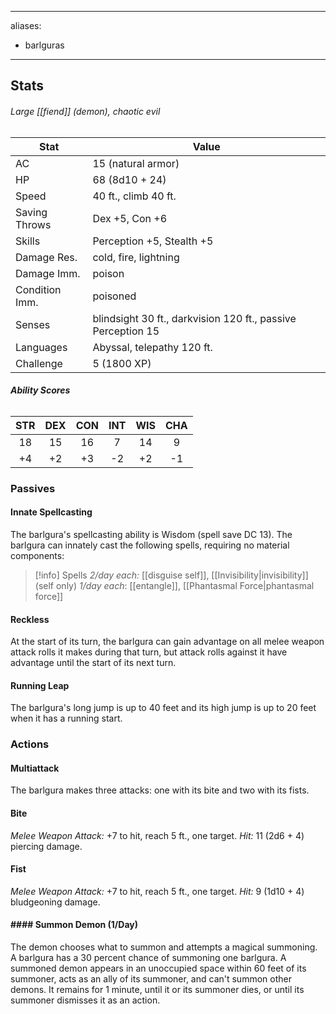 
---
aliases:
- barlguras
---
## Stats
###### *Large [[fiend]] (demon), chaotic evil*
| Stat           | Value                                                        |
| -------------- | ------------------------------------------------------------ |
| AC             | 15 (natural armor)                                           |
| HP             | 68 (8d10 + 24)                                               |
| Speed          | 40 ft., climb 40 ft.                                         |
| Saving Throws  | Dex +5, Con +6                                               |
| Skills         | Perception +5, Stealth +5                                    |
| Damage Res.    | cold, fire, lightning                                        |
| Damage Imm.    | poison                                                       |
| Condition Imm. | poisoned                                                     |
| Senses         | blindsight 30 ft., darkvision 120 ft., passive Perception 15 |
| Languages      | Abyssal, telepathy 120 ft.                                   |
| Challenge      | 5 (1800 XP)                                                  |
###### **Ability Scores**
| STR | DEX | CON | INT | WIS | CHA |
| :-: | :-: | :-: | :-: | :-: | :-: |
| 18  | 15  | 16  |  7  | 14  |  9  |
| +4  | +2  | +3  | -2  | +2  | -1  |
### Passives
#### Innate Spellcasting
The barlgura's spellcasting ability is Wisdom (spell save DC 13). The barlgura can innately cast the following spells, requiring no material components:
>[!info] Spells
>_2/day each:_ [[disguise self]], [[Invisibility|invisibility]] (self only)
>*1/day each*: [[entangle]], [[Phantasmal Force|phantasmal force]]
#### Reckless
At the start of its turn, the barlgura can gain advantage on all melee weapon attack rolls it makes during that turn, but attack rolls against it have advantage until the start of its next turn.
#### Running Leap
The barlgura's long jump is up to 40 feet and its high jump is up to 20 feet when it has a running start.
### Actions
#### Multiattack
The barlgura makes three attacks: one with its bite and two with its fists.
#### Bite
_Melee Weapon Attack:_ +7 to hit, reach 5 ft., one target. 
_Hit:_ 11 (2d6 + 4) piercing damage.
#### Fist
_Melee Weapon Attack:_ +7 to hit, reach 5 ft., one target. 
_Hit:_ 9 (1d10 + 4) bludgeoning damage.
#### #### Summon Demon (1/Day)
The demon chooses what to summon and attempts a magical summoning.
A barlgura has a 30 percent chance of summoning one barlgura.
A summoned demon appears in an unoccupied space within 60 feet of its summoner, acts as an ally of its summoner, and can't summon other demons. It remains for 1 minute, until it or its summoner dies, or until its summoner dismisses it as an action.